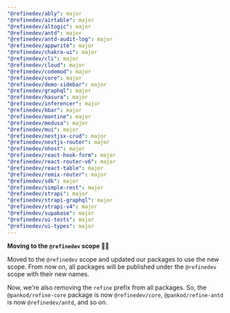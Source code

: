 ```yaml
---
"@refinedev/ably": major
"@refinedev/airtable": major
"@refinedev/altogic": major
"@refinedev/antd": major
"@refinedev/antd-audit-log": major
"@refinedev/appwrite": major
"@refinedev/chakra-ui": major
"@refinedev/cli": major
"@refinedev/cloud": major
"@refinedev/codemod": major
"@refinedev/core": major
"@refinedev/demo-sidebar": major
"@refinedev/graphql": major
"@refinedev/hasura": major
"@refinedev/inferencer": major
"@refinedev/kbar": major
"@refinedev/mantine": major
"@refinedev/medusa": major
"@refinedev/mui": major
"@refinedev/nestjsx-crud": major
"@refinedev/nextjs-router": major
"@refinedev/nhost": major
"@refinedev/react-hook-form": major
"@refinedev/react-router-v6": major
"@refinedev/react-table": major
"@refinedev/remix-router": major
"@refinedev/sdk": major
"@refinedev/simple-rest": major
"@refinedev/strapi": major
"@refinedev/strapi-graphql": major
"@refinedev/strapi-v4": major
"@refinedev/supabase": major
"@refinedev/ui-tests": major
"@refinedev/ui-types": major
---
```


**Moving to the `@refinedev` scope 🎉🎉**

Moved to the `@refinedev` scope and updated our packages to use the new scope. From now on, all packages will be published under the `@refinedev` scope with their new names.

Now, we're also removing the `refine` prefix from all packages. So, the `@pankod/refine-core` package is now `@refinedev/core`, `@pankod/refine-antd` is now `@refinedev/antd`, and so on.
